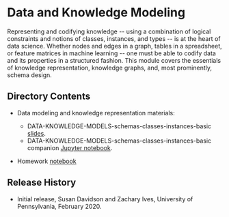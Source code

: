 # Data and Knowledge Modeling

Representing and codifying knowledge -- using a combination of logical constraints and notions of classes, instances, and types -- is at the heart of data science.  Whether nodes and edges in a graph, tables in a spreadsheet, or feature matrices in machine learning -- one must be able to codify data and its properties in a structured fashion.  This module covers the essentials of knowledge representation, knowledge graphs, and, most prominently, schema design.

## Directory Contents

* Data modeling and knowledge representation materials:
  * DATA-KNOWLEDGE-MODELS-schemas-classes-instances-basic [slides](DATA-KNOWLEDGE-MODELS-schemas-classes-instances-basic.pptx).
  * DATA-KNOWLEDGE-MODELS-schemas-classes-instances-basic companion [Jupyter notebook](DATA-KNOWLEDGE-MODELS-schemas-classes-instances-basic.ipynb).
  
* Homework [notebook](DATA-KNOWLEDGE-MODELS-Homework.ipynb)

## Release History

* Initial release, Susan Davidson and Zachary Ives, University of Pennsylvania, February 2020.
